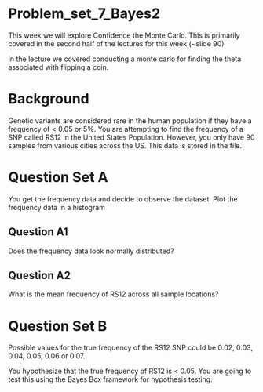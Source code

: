 # Problem_set_7_Bayes2

This week we will explore Confidence the Monte Carlo. This is primarily covered in the second half of the lectures for this week (~slide 90)

In the lecture we covered conducting a monte carlo for finding the theta associated with flipping a coin. 


# Background

Genetic variants are considered rare in the human population if they have a frequency of < 0.05 or 5%. You are attempting to find the frequency of a SNP called RS12 in the United States Population. However, you only have 90 samples from various cities across the US. This data is stored in the file. 

# Question Set A

You get the frequency data and decide to observe the dataset. Plot the frequency data in a histogram

## Question A1
Does the frequency data look normally distributed?

## Question A2
What is the mean frequency of RS12 across all sample locations?



# Question Set B 

Possible values for the true frequency of the RS12 SNP could be 0.02, 0.03, 0.04, 0.05, 0.06 or 0.07. 

You hypothesize that the true frequency of RS12 is < 0.05. You are going to test this using the Bayes Box framework for hypothesis testing. 




